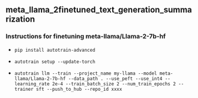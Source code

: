 ## meta_llama_2finetuned_text_generation_summarization

### Instructions for finetuning meta-llama/Llama-2-7b-hf

- ```pip install autotrain-advanced```

- ```autotrain setup --update-torch```

- ```autotrain llm --train --project_name my-llama --model meta-llama/Llama-2-7b-hf --data_path . --use_peft --use_int4 --learning_rate 2e-4 --train_batch_size 2 --num_train_epochs 2 --trainer sft --push_to_hub --repo_id xxxx```

